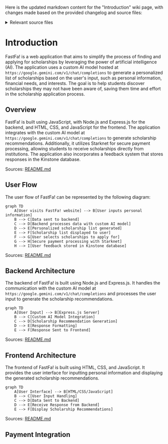 Here is the updated markdown content for the "Introduction" wiki page, with changes made based on the provided changelog and source files:

<details>
<summary>Relevant source files</summary>

The following file was used as context for generating this wiki page:

- [README.md](https://github.com/agattani123/Fast-Fa/blob/master/README.md)

</details>

# Introduction

FastFa! is a web application that aims to simplify the process of finding and applying for scholarships by leveraging the power of artificial intelligence (AI). The application uses a custom AI model hosted at `https://google.gemini.com/v1/chat/completions` to generate a personalized list of scholarships based on the user's input, such as personal information, financial needs, and interests. The goal is to help students discover scholarships they may not have been aware of, saving them time and effort in the scholarship application process.

## Overview

FastFa! is built using JavaScript, with Node.js and Express.js for the backend, and HTML, CSS, and JavaScript for the frontend. The application integrates with the custom AI model at `https://google.gemini.com/v1/chat/completions` to generate scholarship recommendations. Additionally, it utilizes Starknet for secure payment processing, allowing students to receive scholarships directly from institutions. The application also incorporates a feedback system that stores responses in the Kinstone database.

Sources: [README.md](https://github.com/agattani123/Fast-Fa/blob/master/README.md)

## User Flow

The user flow of FastFa! can be represented by the following diagram:

```mermaid
graph TD
    A[User visits FastFa! website] --> B[User inputs personal information]
    B --> C[Data sent to backend]
    C --> D[Backend processes data with custom AI model]
    D --> E[Personalized scholarship list generated]
    E --> F[Scholarship list displayed to user]
    F --> G[User selects scholarships to apply for]
    G --> H[Secure payment processing with Starknet]
    H --> I[User feedback stored in Kinstone database]
```

Sources: [README.md](https://github.com/agattani123/Fast-Fa/blob/master/README.md)

## Backend Architecture

The backend of FastFa! is built using Node.js and Express.js. It handles the communication with the custom AI model at `https://google.gemini.com/v1/chat/completions` and processes the user input to generate the scholarship recommendations.

```mermaid
graph TD
    A[User Input] --> B[Express.js Server]
    B --> C[Custom AI Model Integration]
    C --> D[Scholarship Recommendation Generation]
    D --> E[Response Formatting]
    E --> F[Response Sent to Frontend]
```

Sources: [README.md](https://github.com/agattani123/Fast-Fa/blob/master/README.md)

## Frontend Architecture

The frontend of FastFa! is built using HTML, CSS, and JavaScript. It provides the user interface for inputting personal information and displaying the generated scholarship recommendations.

```mermaid
graph TD
    A[User Interface] --> B[HTML/CSS/JavaScript]
    B --> C[User Input Handling]
    C --> D[Data Sent to Backend]
    D --> E[Receive Response from Backend]
    E --> F[Display Scholarship Recommendations]
```

Sources: [README.md](https://github.com/agattani123/Fast-Fa/blob/master/README.md)

## Payment Integration